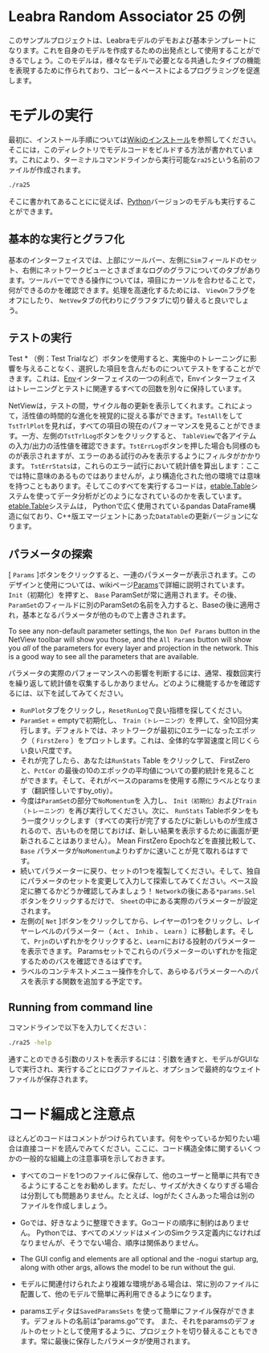 # Leabra Random Associator 25 の例

このサンプルプロジェクトは、Leabraモデルのデモおよび基本テンプレートになります。これを自身のモデルを作成するための出発点として使用することができるでしょう。このモデルは，様々なモデルで必要となる共通したタイプの機能を表現するために作られており、コピー＆ペーストによるプログラミングを促進します。

# モデルの実行

最初に、インストール手順については[Wikiのインストール](https://github.com/emer/emergent/wiki/Install)を参照してください。そこには，このディレクトリでモデルコードをビルドする方法が書かれています。これにより、ターミナルコマンドラインから実行可能な`ra25`という名前のファイルが作成されます。

```bash
./ra25
```

そこに書かれてあることにに従えば、[Python](https://github.com/emer/leabra/blob/master/python/README.md)バージョンのモデルも実行することができます。

## 基本的な実行とグラフ化

基本のインターフェイスでは、上部にツールバー、左側に`Sim`フィールドのセット、右側にネットワークビューとさまざまなログのグラフについてのタブがあります。ツールバーでできる操作については，項目にカーソルを合わせることで，何ができるのかを確認できます。処理を高速化するためには、 `ViewOn`フラグをオフにしたり、 `NetVew`タブの代わりにグラフタブに切り替えると良いでしょう。

## テストの実行

Test * （例：Test Trialなど）ボタンを使用すると、実施中のトレーニングに影響を与えることなく、選択した項目を含んだものについてテストをすることができます。これは、[Env](https://github.com/emer/emergent/wiki/Env)インターフェイスの一つの利点で，Envインターフェイスはトレーニングとテストに関連するすべての回数を別々に保持しています。

NetViewは，テストの間，サイクル毎の更新を表示してくれます。これによって，活性値の時間的な進化を視覚的に捉える事ができます。`TestAll`をして`TstTrlPlot`を見れば，すべての項目の現在のパフォーマンスを見ることができます。一方、左側の`TstTrlLog`ボタンをクリックすると、 `TableView`で各アイテムの入力/出力の活性値を確認できます。`TstErrLog`ボタンを押した場合も同様のものが表示されますが、エラーのある試行のみを表示するようにフィルタがかかります。 `TstErrStats`は，これらのエラー試行において統計値を算出します：ここでは特に意味のあるものではありませんが，より構造化された他の環境では意味を持つこともあります。そしてこのすべてを実行するコードは，[etable.Table](https://github.com/emer/etable)システムを使ってデータ分析がどのようになされているのかを表しています。[etable.Table](https://github.com/emer/etable)システムは， Pythonで広く使用されているpandas DataFrame構造に似ており、C++版エマージェントにあった`DataTable`の更新バージョンになります。

## パラメータの探索

[ `Params` ]ボタンをクリックすると、一連のパラメーターが表示されます。このデザインと使用については、wikiページ[Params](https://github.com/emer/emergent/wiki/Params)で詳細に説明されています。 `Init`（初期化）を押すと、 `Base` ParamSetが常に適用されます。その後、 `ParamSet`のフィールドに別のParamSetの名前を入力すると、Baseの後に適用され，基本となるパラメータが他のもので上書きされます。

To see any non-default parameter settings, the `Non Def Params` button in the NetView toolbar will show you those, and the `All Params` button will show you *all* of the parameters for every layer and projection in the network.  This is a good way to see all the parameters that are available.

パラメータの実際のパフォーマンスへの影響を判断するには、通常、複数回実行を繰り返して統計値を収集するしかありません。どのように機能するかを確認するには、以下を試してみてください。

- `RunPlot`タブをクリックし，`ResetRunLog`で良い指標を探してください。
- `ParamSet` = emptyで初期化し、 `Train（トレーニング）`を押して、全10回分実行します。デフォルトでは、ネットワークが最初に0エラーになったエポック（ `FirstZero` ）をプロットします。これは、全体的な学習速度と同じくらい良い尺度です。
- それが完了したら、あなたは`RunStats` Table をクリックして、 FirstZeroと、`PctCor` の最後の10のエポックの平均値についての要約統計を見ることができます。そして、それがベースのparamsを使用する際にラベルとなります（翻訳怪しいですby_otiy）。
- 今度は`ParamSet`の部分で`NoMomentum`を 入力し、 `Init（初期化）`および`Train（トレーニング）`を再び実行してください。次に、 `RunStats` Tableボタンをもう一度クリックします（すべての実行が完了するたびに新しいものが生成されるので、古いものを閉じておけば、新しい結果を表示するために画面が更新されることはありません）。 Mean FirstZero Epochなどを直接比較して、 `Base` パラメータが`NoMomentum`よりわずかに速いことが見て取れるはすです。
- 続いてパラメーターに戻り、セットの1つを複製してください。そして、独自にパラメータのセットを変更して入力して探索してみてください。ベース設定に勝てるかどうか確認してみましょう！ `Network`の後にある`*params.Sel`ボタンをクリックするだけで、 `Sheet`の中にある実際のパラメーターが設定されます。
- 左側の[ `Net` ]ボタンをクリックしてから、レイヤーの1つをクリックし、レイヤーレベルのパラメーター（ `Act` 、 `Inhib` 、 `Learn` ）に移動します。そして、`Prjn`のいずれかをクリックすると、`Learn`における投射のパラメーターを表示できます。  Paramsセットでこれらのパラメーターのいずれかを指定するためのパスを確認できるはずです。
- ラベルのコンテキストメニュー操作を介して、あらゆるパラメーターへのパスを表示する関数を追加する予定です。

## Running from command line

コマンドラインで以下を入力してください：

```bash
./ra25 -help
```

通すことのできる引数のリストを表示するには：引数を通すと、モデルがGUIなしで実行され、実行するごとにログファイルと、オプションで最終的なウェイトファイルが保存されます。

# コード編成と注意点

ほとんどのコードはコメントがつけられています。何をやっているか知りたい場合は直接コードを読んでみてください。ここに、コード構造全体に関するいくつかの一般的な組織上の注意事項を示しておきます。

- すべてのコードを1つのファイルに保存して、他のユーザーと簡単に共有できるようにすることをお勧めします。ただし、サイズが大きくなりすぎる場合は分割しても問題ありません。たとえば、logがたくさんあった場合は別のファイルを作成しましょう。

- Goでは、好きなように整理できます。Goコードの順序に制約はありません。 Pythonでは、すべてのメソッドはメインのSimクラス定義内になければなりませんが、そうでない場合、順序は関係ありません。

- The GUI config and elements are all optional and the -nogui startup arg, along with other args, allows the model to be run without the gui.

- モデルに関連付けられたより複雑な環境がある場合は、常に別のファイルに配置して、他のモデルで簡単に再利用できるようになります。

- paramsエディタは`SavedParamsSets` を使って簡単にファイル保存ができます。デフォルトの名前は”params.go”です。
    また、それをparamsのデフォルトのセットとして使用するように、プロジェクトを切り替えることもできます。常に最後に保存したパラメータが使用されます。
